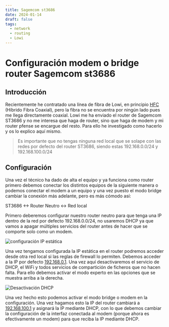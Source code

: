 ```yaml
---
title: Sagemcom st3686
date: 2024-01-14
draft: false
tags:
  - network
  - routing
  - Lowi
---
```

[HFCWiki]: https://es.wikipedia.org/wiki/H%C3%ADbrido_de_fibra_coaxial
[ST3686DefaultIP]: http://192.168.0.1
[ST3686ModemIP]: http://192.168.100.1
# Configuración modem o bridge router Sagemcom st3686
## Introducción
Recientemente he contratado una línea de fibra de Lowi, en principio [HFC][HFCWiki] (Híbrido Fibra Coaxial), pero la fibra no se encuentra por ningún lado pues me llega directamente coaxial. Lowi me ha enviado el router de Sagemcom ST3686 y no me interesa que haga de router, sino que haga de modem y mi router pfense se encargue del resto. Para ello he investigado como hacerlo y os lo explico aquí mismo.
> Es importante que no tengas ninguna red local que se solape con las redes por defecto del router ST3686, siendo estas 192.168.0.0/24 y 192.168.100.0/24
## Configuración
Una vez el técnico ha dado de alta el equipo y ya funciona como router primero debemos conectar los distintos equipos de la siguiente manera o podemos conectar el modem a un equipo y una vez puesto el modo bridge cambiar la conexión más adelante, pero es más cómodo así: 

ST3686 <-> Router Neutro <-> Red local

Primero deberemos configurar nuestro router neutro para que tenga una IP dentro de la red por defecto 192.168.0.0/24, no usaremos DHCP ya que vamos a apagar múltiples servicios del router antes de hacer que se comporte solo como un modem.

![configuración IP estática]()

Una vez tengamos configurada la IP estática en el router podremos acceder desde otra red local si las reglas de firewall lo permiten. Debemos acceder a la IP por defecto [192.168.0.1][ST3686DefaultIP]. Una vez aquí desactivaremos el servicio de DHCP, el WiFi y todos servicios de compartición de ficheros que no hacen falta. Para ello debemos activar el modo experto en las opciones que se muestra arriba a la derecha.

![Desactivación DHCP]()

Una vez hecho esto podemos activar el modo bridge o modem en la configuración. Una vez hagamos esto la IP del router cambiará a [192.168.100.1][ST3686ModemIP] y asignará la IP mediante DHCP, con lo que debemos cambiar la configuración de la interfaz conectada al modem (porque ahora es efectivamente un modem) para que reciba la IP mediante DHCP.